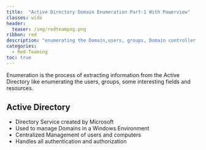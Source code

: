 ```yaml
---
title:  "Active Directory Domain Enumeration Part-1 With Powerview"
classes: wide
header:
  teaser: /img/redteampng.png
ribbon: red
description: "enumerating the Domain,users, groups, Domain controller ,computers and local groups"
categories:
  - Red-Teaming
toc: true
---
```


Enumeration is the process of extracting information from the Active Directory like enumerating the users, groups, some interesting fields and resources.

## Active Directory
 * Directory Service created by Microsoft
 * Used to manage Domains in a Windows Environment
 * Centralized Management of users and computers
 * Handles all authentication and authorization 
